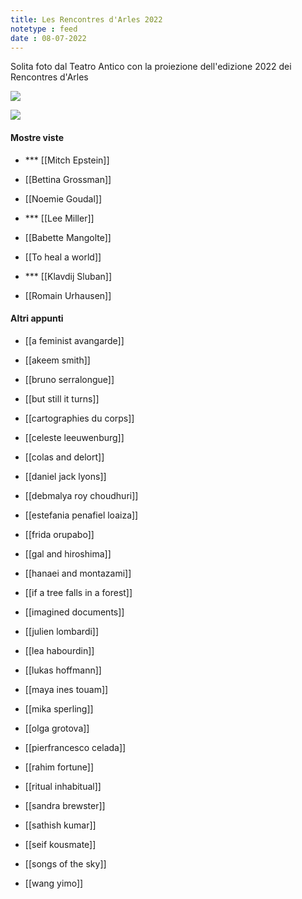 ```yaml
---
title: Les Rencontres d'Arles 2022
notetype : feed
date : 08-07-2022
---
```


Solita foto dal Teatro Antico con la proiezione dell'edizione 2022 dei Rencontres d'Arles

![](https://alet313.s3.eu-west-3.amazonaws.com/img/foto/2022/arles/arles2223.jpg)

![](https://alet313.s3.eu-west-3.amazonaws.com/img/foto/2022/arles/arles2224.jpg)

#### Mostre viste

- *** [[Mitch Epstein]]

- [[Bettina Grossman]]
- [[Noemie Goudal]]

- *** [[Lee Miller]]
- [[Babette Mangolte]]

- [[To heal a world]]

- *** [[Klavdij Sluban]]

- [[Romain Urhausen]] 



#### Altri appunti
 
- [[a feminist avangarde]]
- [[akeem smith]]
- [[bruno serralongue]]
- [[but still it turns]]
- [[cartographies du corps]]
- [[celeste leeuwenburg]]
- [[colas and delort]]
- [[daniel jack lyons]]
- [[debmalya roy choudhuri]]
- [[estefania penafiel loaiza]]
- [[frida orupabo]]
- [[gal and hiroshima]]
- [[hanaei and montazami]]
- [[if a tree falls in a forest]]
- [[imagined documents]]
- [[julien lombardi]]
- [[lea habourdin]]
- [[lukas hoffmann]]
- [[maya ines touam]]
- [[mika sperling]]
- [[olga grotova]]
- [[pierfrancesco celada]]
- [[rahim fortune]]
- [[ritual inhabitual]]

- [[sandra brewster]]
- [[sathish kumar]]
- [[seif kousmate]]
- [[songs of the sky]]
- [[wang yimo]]